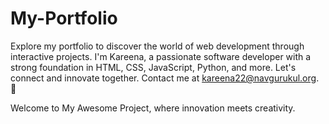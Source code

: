 # My-Portfolio

Explore my portfolio to discover the world of web development through interactive projects. I'm Kareena, a passionate software developer with a strong foundation in HTML, CSS, JavaScript, Python, and more. Let's connect and innovate together. Contact me at kareena22@navgurukul.org. 🚀

Welcome to My Awesome Project, where innovation meets creativity.
